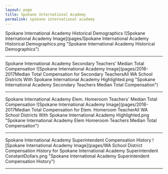 ```yaml
---
layout: page
title: Spokane International Academy
permalink: spokane international academy
---
```



Spokane International Academy Historical Demographics
![Spokane International Academy Image](pages/Spokane International Academy Historical Demographics.png "Spokane International Academy Historical Demographics")

___

Spokane International Academy Secondary Teachers' Median Total Compensation
![Spokane International Academy Image](pages/2016-2017Median Total Compensation for Secondary TeachersAll WA School Districts With Spokane International Academy Highlighted.png "Spokane International Academy Secondary Teachers Median Total Compensation")

___

Spokane International Academy Elem. Homeroom Teachers' Median Total Compensation
![Spokane International Academy Image](pages/2016-2017Median Total Compensation for Elem. Homeroom TeacherAll WA School Districts With Spokane International Academy Highlighted.png "Spokane International Academy Elem Homeroom Teachers Median Total Compensation")

___

Spokane International Academy Superintendent Compensation History
![Spokane International Academy Image](pages/WA School District Compensation History for Spokane International Academy Superintendent ConstantDollars.png "Spokane International Academy Superintendent Compensation History")

___

